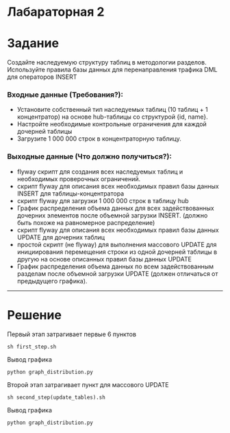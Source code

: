# Лабараторная 2

# Задание

Создайте наследуемую структуру таблиц в методологии разделов. Используйте правила базы данных для перенаправления трафика DML для операторов INSERT

### Входные данные (Требования?):

- Установите собственный тип наследуемых таблиц (10 таблиц + 1 концентратор) на основе hub-таблицы со структурой {id, name}.
- Настройте необходимые контрольные ограничения для каждой дочерней таблицы
- Загрузите 1 000 000 строк в концентраторную таблицу.

### Выходные данные (Что должно получиться?):

- flyway скрипт для создания всех наследуемых таблиц и необходимых проверочных ограничений.
- скрипт flyway для описания всех необходимых правил базы данных INSERT для таблицы-концентратора
- скрипт flyway для загрузки 1 000 000 строк в таблицу hub
- График распределения объема данных для всех задействованных дочерних элементов после объемной загрузки INSERT. (должно быть похоже на равномерное распределение)
- скрипт flyway для описания всех необходимых правил базы данных UPDATE для дочерних таблиц
- простой скрипт (не flyway) для выполнения массового UPDATE для инициирования перемещения строки из одной дочерней таблицы в другую на основе описанных правил базы данных UPDATE
- График распределения объема данных по всем задействованным разделам после объемной загрузки UPDATE (должен отличаться от предыдущего графика).

--- 
# Решение 

Первый этап затрагивает первые 6 пунктов
```
sh first_step.sh
```

Вывод графика
```
python graph_distribution.py
```


Второй этап затрагивает пункт для массового UPDATE
```
sh second_step(update_tables).sh
```

Вывод графика
```
python graph_distribution.py
```